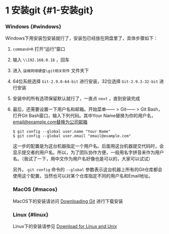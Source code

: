# 1 安装git {#1-安装git}

### Windows {#windows}

Windows下用安装包安装就行了，安装包已经放在网盘里了，具体步骤如下：

1. `command+R`
   打开“运行”窗口
2. 输入
   `\\192.168.0.18`
   ，回车
3. 进入
   `运维网络硬盘\git相关软件`
   文件夹下
4. 64位系统选择
   `Git-2.9.0-64-bit`
   进行安装，32位选择
   `Git-2.9.3-32-bit`
   进行安装
5. 安装中的所有选项保留默认就行了，一直点
   `next`
   ，直到安装完成
6. 最后，还需要设置一下用户名和邮箱。开始菜单——
   &gt;
   Git——
   &gt;
   Git Bash，打开Git Bash窗口，输入下列代码。其中Your Name替换为你的用户名，email@example.com替换为公司邮箱
   ```
   $ git config --global user.name "Your Name"
   $ git config --global user.email "email@example.com"

   ```

   这一步的配置是为这台机器指定一个用户名。后面用这台机器提交代码时，会显示提交者的用户名。所以，为了团队协作方便，一般用名字拼音来作为用户名。（我试了一下，用中文作为用户名好像也是可以的，大家可以试试）
 
   另外，
   `git config`
   命令的
   `--global`
   参数表示这台机器上所有的Git仓库都会使用这个配置，当然也可以对某个仓库指定不同的用户名和Email地址。
   ### MacOS {#macos}

   MacOS下的安装请访问
   [Downloading Git](https://git-scm.com/download/mac)
   进行下载安装
   ### Linux {#linux}

   Linux下的安装请参见
   [Download for Linux and Unix](https://git-scm.com/download/linux)



